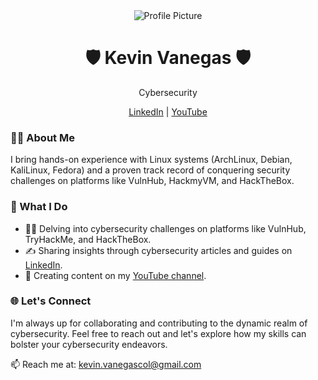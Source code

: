 <div align="center">
  <img src="https://avatars.githubusercontent.com/u/118694485?s=400&u=3ac69e3b17b2f2ea426512859174bcdf0f92085b&v=4" alt="Profile Picture">
  <h1>🛡️ Kevin Vanegas 🛡️</h1>
  <p>Cybersecurity</p>
  
  [LinkedIn](https://www.linkedin.com/in/kevinvanegasz/) | [YouTube](https://www.youtube.com/@kvzlx/videos)
</div>

### 👨‍💻 About Me

I bring hands-on experience with Linux systems (ArchLinux, Debian, KaliLinux, Fedora) and a proven track record of conquering security challenges on platforms like VulnHub, HackmyVM, and HackTheBox. 

### 🚀 What I Do

- 🕵️‍♂️ Delving into cybersecurity challenges on platforms like VulnHub, TryHackMe, and HackTheBox.
- ✍️ Sharing insights through cybersecurity articles and guides on [LinkedIn](https://www.linkedin.com/in/kevinvanegasz/).
- 🎥 Creating content on my [YouTube channel](https://www.youtube.com/@kvzlx/videos).


### 🌐 Let's Connect

I'm always up for collaborating and contributing to the dynamic realm of cybersecurity. Feel free to reach out and let's explore how my skills can bolster your cybersecurity endeavors.

📫 Reach me at: [kevin.vanegascol@gmail.com](mailto:kevin.vanegascol@gmail.com)
